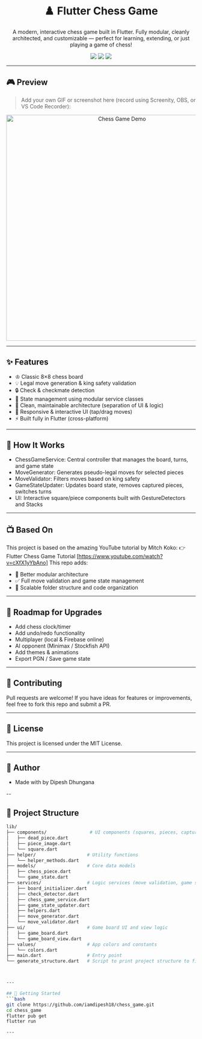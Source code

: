 <h1 align="center">
  ♟️ Flutter Chess Game
</h1>

<p align="center">
  A modern, interactive chess game built in Flutter. Fully modular, cleanly architected, and customizable — perfect for learning, extending, or just playing a game of chess!
</p>

<p align="center">
  <img src="https://img.shields.io/badge/Flutter-3.x-blue?logo=flutter" />
  <img src="https://img.shields.io/badge/License-MIT-green" />
  <img src="https://img.shields.io/github/stars/iamdipesh18/chess_game?style=social" />
</p>

---

## 🎮 Preview

> Add your own GIF or screenshot here (record using Screenity, OBS, or VS Code Recorder):

<p align="center">
  <img src="assets/demo.gif" alt="Chess Game Demo" width="600"/>
</p>

---

## ✨ Features

- ♔ Classic 8×8 chess board
- 💡 Legal move generation & king safety validation
- 🔒 Check & checkmate detection
- 🔄 State management using modular service classes
- 🧩 Clean, maintainable architecture (separation of UI & logic)
- 📱 Responsive & interactive UI (tap/drag moves)
- ⚡ Built fully in Flutter (cross-platform)

---

## 🧠 How It Works

- ChessGameService: Central controller that manages the board, turns, and game state
- MoveGenerator: Generates pseudo-legal moves for selected pieces
- MoveValidator: Filters moves based on king safety
- GameStateUpdater: Updates board state, removes captured pieces, switches turns
- UI: Interactive square/piece components built with GestureDetectors and Stacks

---

## 📺 Based On

This project is based on the amazing YouTube tutorial by Mitch Koko:
👉 Flutter Chess Game Tutorial [https://www.youtube.com/watch?v=cXfX1yYbAno]
This repo adds:
- 🧠 Better modular architecture
- ✅ Full move validation and game state management
- 📁 Scalable folder structure and code organization

---

## 📌 Roadmap for Upgrades

 - Add chess clock/timer
 - Add undo/redo functionality
 - Multiplayer (local & Firebase online)
 - AI opponent (Minimax / Stockfish API)
 - Add themes & animations
 - Export PGN / Save game state

---

## 🤝 Contributing

Pull requests are welcome!
If you have ideas for features or improvements, feel free to fork this repo and submit a PR.

---

## 📄 License

This project is licensed under the MIT License.

 ---

 ## 🙌 Author

- Made with by Dipesh Dhungana

--

## 📁 Project Structure
```bash
lib/
├── components/                # UI components (squares, pieces, captured pieces)
│   ├── dead_piece.dart
│   ├── piece_image.dart
│   └── square.dart
├── helper/                   # Utility functions
│   └── helper_methods.dart
├── models/                   # Core data models
│   ├── chess_piece.dart
│   └── game_state.dart
├── services/                 # Logic services (move validation, game state, etc.)
│   ├── board_initializer.dart
│   ├── check_detector.dart
│   ├── chess_game_service.dart
│   ├── game_state_updater.dart
│   ├── helpers.dart
│   ├── move_generator.dart
│   └── move_validator.dart
├── ui/                       # Game board UI and view logic
│   ├── game_board.dart
│   └── game_board_view.dart
├── values/                   # App colors and constants
│   └── colors.dart
├── main.dart                 # Entry point
└── generate_structure.dart   # Script to print project structure to file



---

## 🚀 Getting Started
```bash
git clone https://github.com/iamdipesh18/chess_game.git
cd chess_game
flutter pub get
flutter run

---